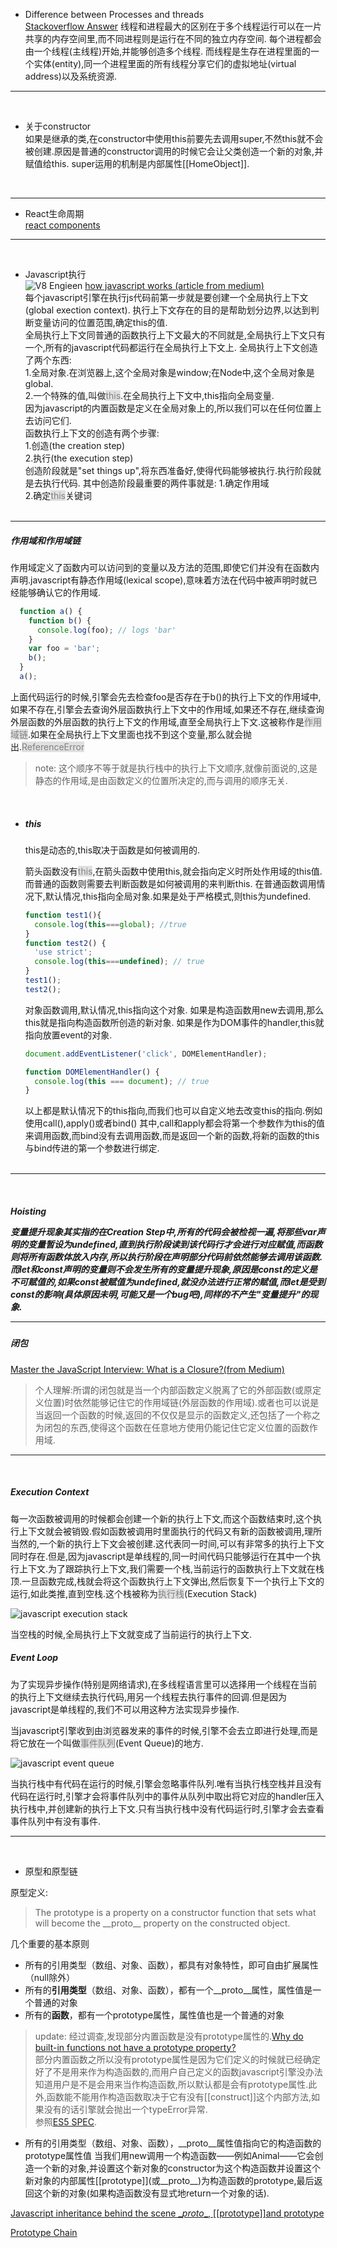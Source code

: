- Difference between Processes and threads  
[Stackoverflow Answer](https://stackoverflow.com/questions/200469/what-is-the-difference-between-a-process-and-a-thread) 
线程和进程最大的区别在于多个线程运行可以在一片共享的内存空间里,而不同进程则是运行在不同的独立内存空间.
每个进程都会由一个线程(主线程)开始,并能够创造多个线程.
而线程是生存在进程里面的一个实体(entity),同一个进程里面的所有线程分享它们的虚拟地址(virtual address)以及系统资源.
***

</br>

- 关于constructor  
如果是继承的类,在constructor中使用this前要先去调用super,不然this就不会被创建.原因是普通的constructor调用的时候它会让父类创造一个新的对象,并赋值给this.
super运用的机制是内部属性\[[HomeObject]].

</br>

***
- React生命周期  
[react components](https://reactjs.org/docs/react-component.html#constructor)

***

</br>

- Javascript执行  
![V8 Engieen](https://user-gold-cdn.xitu.io/2018/12/3/167736409eebe688?imageView2/0/w/1280/h/960/format/webp/ignore-error/1)
[how javascript works (article from medium)](https://medium.com/better-programming/how-javascript-works-1706b9b66c4d)  
每个javascript引擎在执行js代码前第一步就是要创建一个全局执行上下文(global exection context).
执行上下文存在的目的是帮助划分边界,以达到判断变量访问的位置范围,确定this的值.  
全局执行上下文同普通的函数执行上下文最大的不同就是,全局执行上下文只有一个,所有的javascript代码都运行在全局执行上下文上.
全局执行上下文创造了两个东西:   
  1.全局对象.在浏览器上,这个全局对象是window;在Node中,这个全局对象是global.  
  2.一个特殊的值,叫做<span style="background-color: #E0E0E0;color: #808080">this</span>.在全局执行上下文中,this指向全局变量.  
因为javascript的内置函数是定义在全局对象上的,所以我们可以在任何位置上去访问它们.  
函数执行上下文的创造有两个步骤:  
  1.创造(the creation step)  
  2.执行(the execution step)  
  创造阶段就是"set things up",将东西准备好,使得代码能够被执行.执行阶段就是去执行代码.
  其中创造阶段最重要的两件事就是:
  1.确定作用域  
  2.确定<span style="background-color: #E0E0E0;color: #808080">this</span>关键词  
  </br>

***

  <h5>作用域和作用域链</h5>
  作用域定义了函数内可以访问到的变量以及方法的范围,即使它们并没有在函数内声明.javascript有静态作用域(lexical scope),意味着方法在代码中被声明时就已经能够确认它的作用域.  

  ```javascript
    function a() {
      function b() {
        console.log(foo); // logs 'bar'
      }
      var foo = 'bar';
      b();
    }
    a();
  ```
  上面代码运行的时候,引擎会先去检查foo是否存在于b()的执行上下文的作用域中,如果不存在,引擎会去查询外层函数执行上下文中的作用域,如果还不存在,继续查询外层函数的外层函数的执行上下文的作用域,直至全局执行上下文.这被称作是<span style="background-color: #E0E0E0;color: #808080">作用域链</span>.如果在全局执行上下文里面也找不到这个变量,那么就会抛出.<span style="background-color: #E0E0E0;color: #808080">ReferenceError</span>  
  > note: 这个顺序不等于就是执行栈中的执行上下文顺序,就像前面说的,这是静态的作用域,是由函数定义的位置所决定的,而与调用的顺序无关.

  </br>

- <h5>this</h5>  
  
  this是动态的,this取决于函数是如何被调用的.  

  箭头函数没有<span style="background-color: #E0E0E0;color: #808080">this</span>,在箭头函数中使用this,就会指向定义时所处作用域的this值.
  而普通的函数则需要去判断函数是如何被调用的来判断this.
  在普通函数调用情况下,默认情况,this指向全局对象.如果是处于严格模式,则this为undefined.


  ```javascript
  function test1(){
    console.log(this===global); //true
  }
  function test2() {
    'use strict';
    console.log(this===undefined); // true
  }
  test1();
  test2();
  ```
  对象函数调用,默认情况,this指向这个对象.
  如果是构造函数用new去调用,那么this就是指向构造函数所创造的新对象.
  如果是作为DOM事件的handler,this就指向放置event的对象.
  ```javascript
  document.addEventListener('click', DOMElementHandler);

  function DOMElementHandler() {
    console.log(this === document); // true
  }
  ```

  以上都是默认情况下的this指向,而我们也可以自定义地去改变this的指向.例如使用call(),apply()或者bind()
  其中,call和apply都会将第一个参数作为this的值来调用函数,而bind没有去调用函数,而是返回一个新的函数,将新的函数的this与bind传进的第一个参数进行绑定.  
  </br>
***
  </br>
  <h5>Hoisting</ht>  
  
  变量提升现象其实指的在Creation Step中,所有的代码会被检视一遍,将那些var声明的变量暂设为undefined,直到执行阶段读到该代码行才会进行对应赋值,而函数则将所有函数体放入内存,所以执行阶段在声明部分代码前依然能够去调用该函数.而let和const声明的变量则不会发生所有的变量提升现象,原因是const的定义是不可赋值的,如果const被赋值为undefined,就没办法进行正常的赋值,而let是受到const的影响(具体原因未明,可能又是一个bug吧),同样的不产生"变量提升"的现象.  

***

  <h5>闭包</h5>  

  [Master the JavaScript Interview: What is a Closure?(from Medium)](https://medium.com/javascript-scene/master-the-javascript-interview-what-is-a-closure-b2f0d2152b36)

  >个人理解:所谓的闭包就是当一个内部函数定义脱离了它的外部函数(或原定义位置)时依然能够记住它的作用域链(外层函数的作用域).或者也可以说是当返回一个函数的时候,返回的不仅仅是显示的函数定义,还包括了一个称之为闭包的东西,使得这个函数在任意地方使用仍能记住它定义位置的函数作用域.  


***

  </br>
  <h5>Execution Context</h5>  

  每一次函数被调用的时候都会创建一个新的执行上下文,而这个函数结束时,这个执行上下文就会被销毁.假如函数被调用时里面执行的代码又有新的函数被调用,理所当然的,一个新的执行上下文会被创建.这代表同一时间,可以有非常多的执行上下文同时存在.但是,因为javascript是单线程的,同一时间代码只能够运行在其中一个执行上下文.为了跟踪执行上下文,我们需要一个栈,当前运行的函数执行上下文就在栈顶.一旦函数完成,栈就会将这个函数执行上下文弹出,然后恢复下一个执行上下文的运行,如此类推,直到空栈.这个栈被称为<span style="background-color: #E0E0E0;color: #808080">执行栈</span>(Execution Stack)
  
  ![javascript execution stack](https://miro.medium.com/max/1094/1*VBlFoXDlOXi5JBs_9ocjow.png)

  当空栈的时候,全局执行上下文就变成了当前运行的执行上下文.

  <h5>Event Loop</h5>  

  为了实现异步操作(特别是网络请求),在多线程语言里可以选择用一个线程在当前的执行上下文继续去执行代码,用另一个线程去执行事件的回调.但是因为javascript是单线程的,我们不可以用这种方法实现异步操作.  

  当javascript引擎收到由浏览器发来的事件的时候,引擎不会去立即进行处理,而是将它放在一个叫做<span style="background-color: #E0E0E0;color: #808080">事件队列</span>(Event Queue)的地方.

  ![javascript event queue](https://miro.medium.com/max/1094/1*nk_77fgBqv8FL485rWvzHg.png)

  当执行栈中有代码在运行的时候,引擎会忽略事件队列.唯有当执行栈空栈并且没有代码在运行时,引擎才会将事件队列中的事件从队列中取出将它对应的handler压入执行栈中,并创建新的执行上下文.只有当执行栈中没有代码运行时,引擎才会去查看事件队列中有没有事件.

***

</br>

* 原型和原型链  

原型定义:
  >The prototype is a property on a constructor function that sets what will become the \_\_proto\_\_ property on the constructed object.

  几个重要的基本原则
  * 所有的引用类型（数组、对象、函数），都具有对象特性，即可自由扩展属性（null除外）
  * 所有的<b>引用类型</b>（数组、对象、函数），都有一个__proto__属性，属性值是一个普通的对象
  * 所有的<b>函数</b>，都有一个prototype属性，属性值也是一个普通的对象
  > update: 经过调查,发现部分内置函数是没有prototype属性的.[Why do built-in functions not have a prototype property?](https://stackoverflow.com/questions/14169384/why-do-built-in-functions-not-have-a-prototype-property)    
  部分内置函数之所以没有prototype属性是因为它们定义的时候就已经确定好了不是用来作为构造函数的,而用户自己定义的函数javascript引擎没办法知道用户是不是会用来当作构造函数,所以默认都是会有prototype属性.此外,函数能不能用作构造函数取决于它有没有\[[construct]]这个内部方法,如果没有的话引擎就会抛出一个typeError异常.  
  参照[ES5 SPEC](http://es5.github.io/#x11.2.2).
    

  * 所有的引用类型（数组、对象、函数），\_\_proto\_\_属性值指向它的构造函数的prototype属性值
当我们用new调用一个构造函数<span>&mdash;&mdash;</span>例如Animal<span>&mdash;&mdash;</span>它会创造一个新的对象,并设置这个新对象的constructor为这个构造函数并设置这个新对象的内部属性\[[prototype]](或__proto__)为构造函数的prototype,最后返回这个新的对象(如果构造函数没有显式地return一个对象的话).

<a href="https://hackernoon.com/understand-nodejs-javascript-object-inheritance-proto-prototype-class-9bd951700b29">Javascript inheritance behind the scene \__proto__, \[[prototype]]and prototype</a>

[Prototype Chain](https://hackernoon.com/hn-images/0*JoyuFSITeSY9iiqa.png)